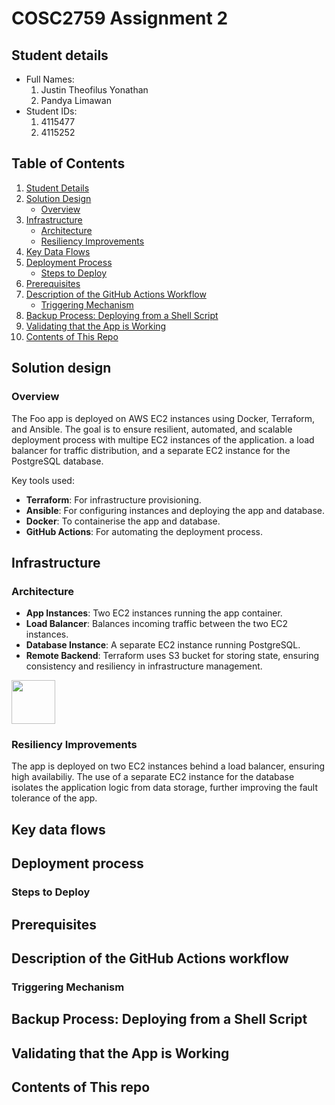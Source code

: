 # COSC2759 Assignment 2

## Student details

- Full Names: 
    1. Justin Theofilus Yonathan 
    2. Pandya Limawan
- Student IDs: 
    1. 4115477 
    2. 4115252

## Table of Contents

1. [Student Details](#student-details)
2. [Solution Design](#solution-design)
   - [Overview](#overview)
3. [Infrastructure](#infrastructure)
   - [Architecture](#architecture)
   - [Resiliency Improvements](#resiliency-improvements)
4. [Key Data Flows](#key-data-flows)
5. [Deployment Process](#deployment-process)
   - [Steps to Deploy](#steps-to-deploy)
6. [Prerequisites](#prerequisites)
7. [Description of the GitHub Actions Workflow](#description-of-the-github-actions-workflow)
   - [Triggering Mechanism](#triggering-mechanism)
8. [Backup Process: Deploying from a Shell Script](#backup-process-deploying-from-a-shell-script)
9. [Validating that the App is Working](#validating-that-the-app-is-working)
10. [Contents of This Repo](#contents-of-this-repo)


## Solution design

### Overview

The Foo app is deployed on AWS EC2 instances using Docker, Terraform, and Ansible. The goal is to ensure resilient, automated, and scalable deployment process with multipe EC2 instances of the application. a load balancer for traffic distribution, and a separate EC2 instance for the PostgreSQL database.

Key tools used:
- **Terraform**: For infrastructure provisioning.
- **Ansible**: For configuring instances and deploying the app and database.
- **Docker**: To containerise the app and database.
- **GitHub Actions**: For automating the deployment process.
  
## Infrastructure

### Architecture

- **App Instances**: Two EC2 instances running the app container.
- **Load Balancer**: Balances incoming traffic between the two EC2 instances.
- **Database Instance**: A separate EC2 instance running PostgreSQL.
- **Remote Backend**: Terraform uses S3 bucket for storing state, ensuring consistency and resiliency in infrastructure management.

<img src="/img/architecture-diagram.jpg" style="height: 70px;"/>

### Resiliency Improvements

The app is deployed on two EC2 instances behind a load balancer, ensuring high availabiliy. The use of a separate EC2 instance for the database isolates the application logic from data storage, further improving the fault tolerance of the app.

## Key data flows

## Deployment process

### Steps to Deploy

## Prerequisites

## Description of the GitHub Actions workflow

### Triggering Mechanism

## Backup Process: Deploying from a Shell Script

## Validating that the App is Working

## Contents of This repo


